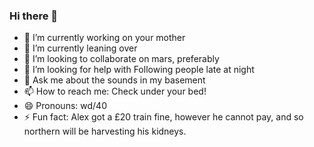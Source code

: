 ### Hi there 👋

- 🔭 I’m currently working on your mother
- 🌱 I’m currently leaning over
- 👯 I’m looking to collaborate on mars, preferably
- 🤔 I’m looking for help with Following people late at night
- 💬 Ask me about the sounds in my basement
- 📫 How to reach me: Check under your bed!
- 😄 Pronouns: wd/40
- ⚡ Fun fact: Alex got a £20 train fine, however he cannot pay, and so northern will be harvesting his kidneys.

